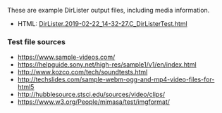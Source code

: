 
These are example DirLister output files, including media information.
* HTML: [DirLister.2019-02-22_14-32-27.C_DirListerTest.html](DirLister.2019-02-22_14-32-27.C_DirListerTest.html)


### Test file sources
* https://www.sample-videos.com/
* https://helpguide.sony.net/high-res/sample1/v1/en/index.html
* http://www.kozco.com/tech/soundtests.html
* http://techslides.com/sample-webm-ogg-and-mp4-video-files-for-html5
* http://hubblesource.stsci.edu/sources/video/clips/
* https://www.w3.org/People/mimasa/test/imgformat/